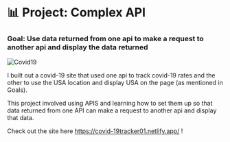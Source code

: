 # 📊 Project: Complex API 

### Goal: Use data returned from one api to make a request to another api and display the data returned

![Covid19](https://www.fda.gov/files/Coronavirus_3D_illustration_by_CDC_1600x900.png)

I built out a covid-19 site that used one api to track covid-19 rates and the other to use the USA location and display USA on the page (as mentioned in Goals). 

This project involved using APIS and learning how to set them up so that data returned from one API can make a request to another api and display that data.

Check out the site here https://covid-19tracker01.netlify.app/ ! 